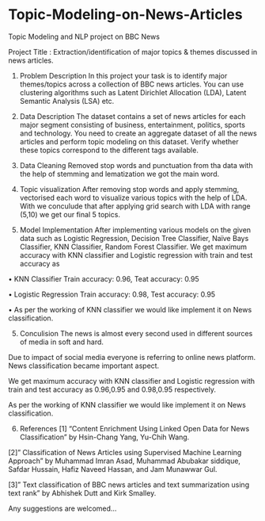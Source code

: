 # Topic-Modeling-on-News-Articles

Topic Modeling and NLP project on BBC News

Project Title : Extraction/identification of major topics & themes discussed in news articles.
1) Problem Description
In this project your task is to identify major themes/topics across a collection of BBC news articles. You can use clustering algorithms such as Latent Dirichlet Allocation (LDA), Latent Semantic Analysis (LSA) etc.

2) Data Description
The dataset contains a set of news articles for each major segment consisting of business, entertainment, politics, sports and technology. You need to create an aggregate dataset of all the news articles and perform topic modeling on this dataset. Verify whether these topics correspond to the different tags available.

3) Data Cleaning
Removed stop words and punctuation from tha data with the help of stemming and lematization we got the main word.

3) Topic visualization
After removing stop words and apply stemming, vectorised each word to visualize various topics with the help of LDA. With we conculude that after applying grid search with LDA with range (5,10) we get our final 5 topics.

4) Model Implementation
After implementing various models on the given data such as Logistic Regression, Decision Tree Classifier, Naïve Bays Classifier, KNN Classifier, Random Forest Classifier. We get maximum accuracy with KNN classifier and Logistic regression with train and test accuracy as

• KNN Classifier Train accuracy: 0.96, Teat accuracy: 0.95

• Logistic Regression Train accuracy: 0.98, Test accuracy: 0.95

• As per the working of KNN classifier we would like implement it on News classification.

5) Conculision
The news is almost every second used in different sources of media in soft and hard.

Due to impact of social media everyone is referring to online news platform. News classification became important aspect.

We get maximum accuracy with KNN classifier and Logistic regression with train and test accuracy as 0.96,0.95 and 0.98,0.95 respectively.

As per the working of KNN classifier we would like implement it on News classification.

6) References
[1] “Content Enrichment Using Linked Open Data for News Classification” by Hsin-Chang Yang, Yu-Chih Wang.

[2]” Classification of News Articles using Supervised Machine Learning Approach” by Muhammad Imran Asad, Muhammad Abubakar siddique, Safdar Hussain, Hafiz Naveed Hassan, and Jam Munawwar Gul.

[3]” Text classification of BBC news articles and text summarization using text rank” by Abhishek Dutt and Kirk Smalley.

Any suggestions are welcomed...

